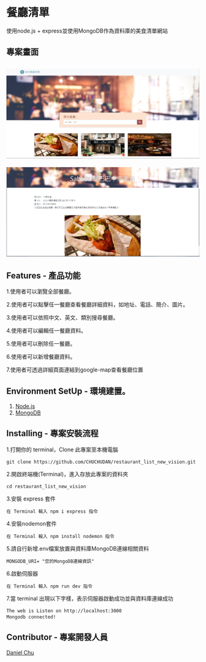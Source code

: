 餐廳清單
====
使用node.js + express並使用MongoDB作為資料庫的美食清單網站

專案畫面
---
![image](https://github.com/CHUCHUDAN/restaurant_list/blob/main/public/img/homePage.png)
-------
![image](https://github.com/CHUCHUDAN/restaurant_list/blob/main/public/img/restaurantInfo.png)

Features - 產品功能
-----
1.使用者可以瀏覽全部餐廳。

2.使用者可以點擊任一餐廳查看餐廳詳細資料，如地址、電話、簡介、圖片。

3.使用者可以依照中文、英文、類別搜尋餐廳。

4.使用者可以編輯任一餐廳資料。

5.使用者可以刪除任一餐廳。

6.使用者可以新增餐廳資料。

7.使用者可透過詳細頁面連結到google-map查看餐廳位置

Environment SetUp - 環境建置。
-----
1. [Node.js](https://nodejs.org/en/)
1. [MongoDB](https://www.mongodb.com/)

Installing - 專案安裝流程
----
1.打開你的 terminal，Clone 此專案至本機電腦

    git clone https://github.com/CHUCHUDAN/restaurant_list_new_vision.git
    
2.開啟終端機(Terminal)，進入存放此專案的資料夾

    cd restaurant_list_new_vision
    
3.安裝 express 套件

    在 Terminal 輸入 npm i express 指令
    
4.安裝nodemon套件
    
    在 Terminal 輸入 npm install nodemon 指令
    
5.請自行新增.env檔案放置與資料庫MongoDB連線相關資料

    MONGODB_URI= "您的MongoDB連線資訊"
    
6.啟動伺服器
  
    在 Terminal 輸入 npm run dev 指令
    
7.當 terminal 出現以下字樣，表示伺服器啟動成功並與資料庫連線成功

    The web is Listen on http://localhost:3000
    Mongodb connected!
    
Contributor - 專案開發人員
-----
[Daniel Chu](https://github.com/CHUCHUDAN)
